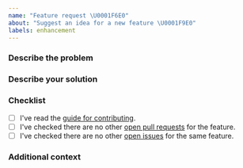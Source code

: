 ```yaml
---
name: "Feature request \U0001F6E0"
about: "Suggest an idea for a new feature \U0001F9E0"
labels: enhancement
---
```


### Describe the problem
<!-- Please enter a clear and concise description of what problem your feature solves. -->

### Describe your solution
<!-- Please enter a clear and concise description of how you would like the new feature to work. -->

### Checklist
<!-- Please check the boxes below, you do this by putting an x in the box like this: [x]. Thank you! -->

- [ ] I've read the [guide for contributing](https://github.com/lordcodes/swift-linters/blob/master/CONTRIBUTING.md).
- [ ] I've checked there are no other [open pull requests](https://github.com/lordcodes/swift-linters/pulls) for the feature.
- [ ] I've checked there are no other [open issues](https://github.com/lordcodes/swift-linters/issues) for the same feature.

### Additional context
<!-- Please add any other information about the idea here.  -->
